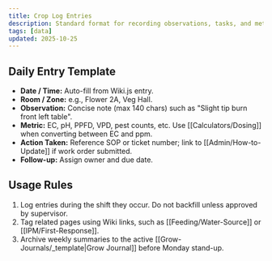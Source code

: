 ```yaml
---
title: Crop Log Entries
description: Standard format for recording observations, tasks, and metrics.
tags: [data]
updated: 2025-10-25
---
```


## Daily Entry Template
- **Date / Time:** Auto-fill from Wiki.js entry.
- **Room / Zone:** e.g., Flower 2A, Veg Hall.
- **Observation:** Concise note (max 140 chars) such as "Slight tip burn front left table".
- **Metric:** EC, pH, PPFD, VPD, pest counts, etc. Use [[Calculators/Dosing]] when converting between EC and ppm.
- **Action Taken:** Reference SOP or ticket number; link to [[Admin/How-to-Update]] if work order submitted.
- **Follow-up:** Assign owner and due date.

## Usage Rules
1. Log entries during the shift they occur. Do not backfill unless approved by supervisor.
2. Tag related pages using Wiki links, such as [[Feeding/Water-Source]] or [[IPM/First-Response]].
3. Archive weekly summaries to the active [[Grow-Journals/_template|Grow Journal]] before Monday stand-up.
